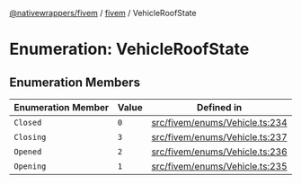 [@nativewrappers/fivem](../../README.md) / [fivem](../README.md) / VehicleRoofState

# Enumeration: VehicleRoofState

## Enumeration Members

| Enumeration Member | Value | Defined in |
| ------ | ------ | ------ |
| `Closed` | `0` | [src/fivem/enums/Vehicle.ts:234](https://github.com/nativewrappers/fivem/blob/2d4fa96d0a81695a673fe4c595d3abfefbf554a5/src/fivem/enums/Vehicle.ts#L234) |
| `Closing` | `3` | [src/fivem/enums/Vehicle.ts:237](https://github.com/nativewrappers/fivem/blob/2d4fa96d0a81695a673fe4c595d3abfefbf554a5/src/fivem/enums/Vehicle.ts#L237) |
| `Opened` | `2` | [src/fivem/enums/Vehicle.ts:236](https://github.com/nativewrappers/fivem/blob/2d4fa96d0a81695a673fe4c595d3abfefbf554a5/src/fivem/enums/Vehicle.ts#L236) |
| `Opening` | `1` | [src/fivem/enums/Vehicle.ts:235](https://github.com/nativewrappers/fivem/blob/2d4fa96d0a81695a673fe4c595d3abfefbf554a5/src/fivem/enums/Vehicle.ts#L235) |
